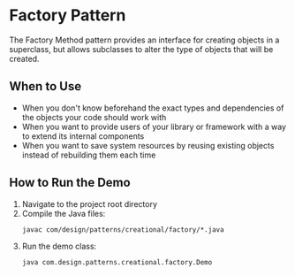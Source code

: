 # Factory Pattern

The Factory Method pattern provides an interface for creating objects in a superclass, but allows subclasses to alter the type of objects that will be created.

## When to Use
- When you don't know beforehand the exact types and dependencies of the objects your code should work with
- When you want to provide users of your library or framework with a way to extend its internal components
- When you want to save system resources by reusing existing objects instead of rebuilding them each time

## How to Run the Demo
1. Navigate to the project root directory
2. Compile the Java files:
   ```
   javac com/design/patterns/creational/factory/*.java
   ```
3. Run the demo class:
   ```
   java com.design.patterns.creational.factory.Demo
   ```
